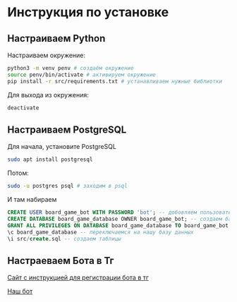 # Инструкция по установке

## Настраиваем Python
Настраиваем окружение:
```bash
python3 -m venv penv # создаём окружение
source penv/bin/activate # активируем окружение
pip install -r src/requirements.txt # устанавливаем нужные библиотки
```
Для выхода из окружения:
```bash
deactivate 
```
## Настраиваем PostgreSQL
Для начала, установите PostgreSQL
```bash
sudo apt install postgresql
```

Потом:
```bash
sudo -u postgres psql # заходим в psql
```
И там набираем
```sql
CREATE USER board_game_bot WITH PASSWORD 'bot'; -- добовляем пользователя
CREATE DATABASE board_game_database OWNER board_game_bot; -- создаем базу данных
GRANT ALL PRIVILEGES ON DATABASE board_game_database TO board_game_bot; -- даем все привилегии
\c board_game_database -- переключаемся на нашу базу данных
\i src/create.sql -- создаем таблицы
```
## Настраеваем Бота в Тг
[Сайт с инструкцией для регистрации бота в тг](https://ibot.by/info/base/token/)

[Наш бот](https://t.me/BoardGameManagerBot)
